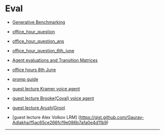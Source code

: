 # Eval

- [Generative Benchmarking](generative_benchmarking_viz.html)

- [office_hour_question](https://gist.github.com/Gaurav-Adlakha/5852981b1f957ea3723fb2f3a4467850)

- [office_hour_question_ans](https://gist.github.com/Gaurav-Adlakha/79ca422708435056e95c93d6bd43024f)

- [office_hour_question_6th_june](https://gist.github.com/Gaurav-Adlakha/1a88addfe78c7d4cfb1f11b4bdca3e50)

- [Agent evaluations and Transition Matrices](failure-funnels-summary.html)

- [office hours 8th June](office_hours_8th_june_summary.md)

- [promp guide](prompt-engineering-guide.md)

- [guest lecture Kramer voice agent](https://gist.github.com/Gaurav-Adlakha/246c3f28189f32d8e5b01884c104f668)
- [guest lecture Brooke(Coval) voice agent](https://gist.github.com/Gaurav-Adlakha/3468696ffd85cd4f4a37b7f34043f108)

- [guest lecture Arush(Groq)](groq_ci_summary.md)

- [guest lecture Alex Volkov LRM] (https://gist.github.com/Gaurav-Adlakha/f5ac65ce266fcf9e086b7afa0e4d11b9)



- -----
